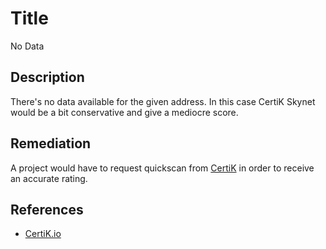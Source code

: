 # Title 
No Data

## Description 
There's no data available for the given address. In this case CertiK Skynet would be a bit conservative and give a mediocre score.

## Remediation
A project would have to request quickscan from [CertiK](https://certik.io) in order to receive an accurate rating.

## References 
* [CertiK.io](https://certik.io)
